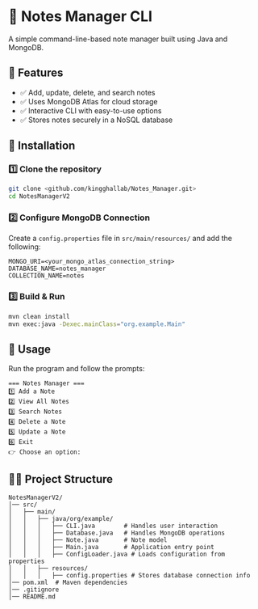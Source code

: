 # 📌 Notes Manager CLI
A simple command-line-based note manager built using Java and MongoDB.

## 🚀 Features
- ✅ Add, update, delete, and search notes
- ✅ Uses MongoDB Atlas for cloud storage
- ✅ Interactive CLI with easy-to-use options
- ✅ Stores notes securely in a NoSQL database

## 🔧 Installation
### 1️⃣ Clone the repository
```sh
git clone <github.com/kingghallab/Notes_Manager.git>
cd NotesManagerV2
```

### 2️⃣ Configure MongoDB Connection
Create a `config.properties` file in `src/main/resources/` and add the following:
```
MONGO_URI=<your_mongo_atlas_connection_string>
DATABASE_NAME=notes_manager
COLLECTION_NAME=notes
```

### 3️⃣ Build & Run
```sh
mvn clean install
mvn exec:java -Dexec.mainClass="org.example.Main"
```

## 📜 Usage
Run the program and follow the prompts:
```
=== Notes Manager ===
1️⃣ Add a Note  
2️⃣ View All Notes  
3️⃣ Search Notes  
4️⃣ Delete a Note  
5️⃣ Update a Note  
6️⃣ Exit  
👉 Choose an option:  
```

## 👨‍💻 Project Structure
```
NotesManagerV2/
│── src/
│   ├── main/
│   │   ├── java/org/example/
│   │   │   ├── CLI.java        # Handles user interaction
│   │   │   ├── Database.java   # Handles MongoDB operations
│   │   │   ├── Note.java       # Note model
│   │   │   ├── Main.java       # Application entry point
│   │   │   ├── ConfigLoader.java # Loads configuration from properties
│   │   ├── resources/
│   │   │   ├── config.properties # Stores database connection info
│── pom.xml  # Maven dependencies
│── .gitignore
│── README.md
```
